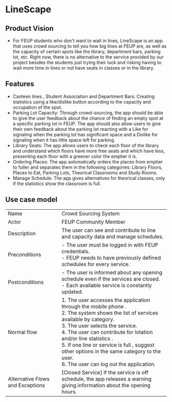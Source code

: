 # LineScape

## Product Vision

- For FEUP students who don't want to wait in lines, LineScape is an app that uses crowd sourcing to tell you how big lines at FEUP are, as well as the capacity of certain spots like the library, department bars, parking lot, etc. Right now, there is no alternative to the service provided by our project besides the students just trying their luck and risking having to wait more time in lines or not have seats in classes or in the library.

## Features
- Canteen lines , Student Association and Department Bars: Creating statistics using a like/dislike button according to the capacity and occupation of the spot.
- Parking Lot Capacity: Through crowd-sourcing, the app should be able to give the user feedback about the chance of finding an empty spot at a specific parking lot in FEUP. The app should also allow users to give their own feedback about the parking lot reacting with a Like for signaling when the parking lot has significant space and a Dislike for signaling when it has little space left for parking.
- Library Seats: The app allows users to check each floor of the library and understand which floors have more free seats and which have less, presenting each floor with a greener color the emptier it is.
- Ordering Places: The app automatically orders the places from emptier to fuller and separates them in the following categories: Library Floors, Places to Eat, Parking Lots, Theorical Classrooms and Study Rooms.
- Manage Schedule: The app gives alternatives for theorical classes, only if the statistics show the classroom is full.

## Use case model

|||
| --- | --- |
| Name | Crowd Sourcing System |
| Actor |  FEUP Community Member | 
| Description | The user can see and contribute to line and capacity data and manage schedules.|
| Preconditions | - The user must be logged in with FEUP credentials. <br> - FEUP needs to have previously defined schedules for every service. |
| Postconditions | - The user is informed about any opening schedule even if the services are closed. <br> -  Each available service is constantly updated.  |
| Normal flow | 1. The user accesses the application through the mobile phone .<br> 2. The system shows the list of services available by category.<br> 3. The user selects the service.<br> 4. The user can contribute for lotation and/or line statistics .<br> 5. If one line or service is full , suggest other options in the same category to the user. <br> 6. The user can log out the application. |
| Alternative Flows and Exceptions | [Closed Service] If the service is off schedule, the app releases a warning giving information about the opening hours. |
